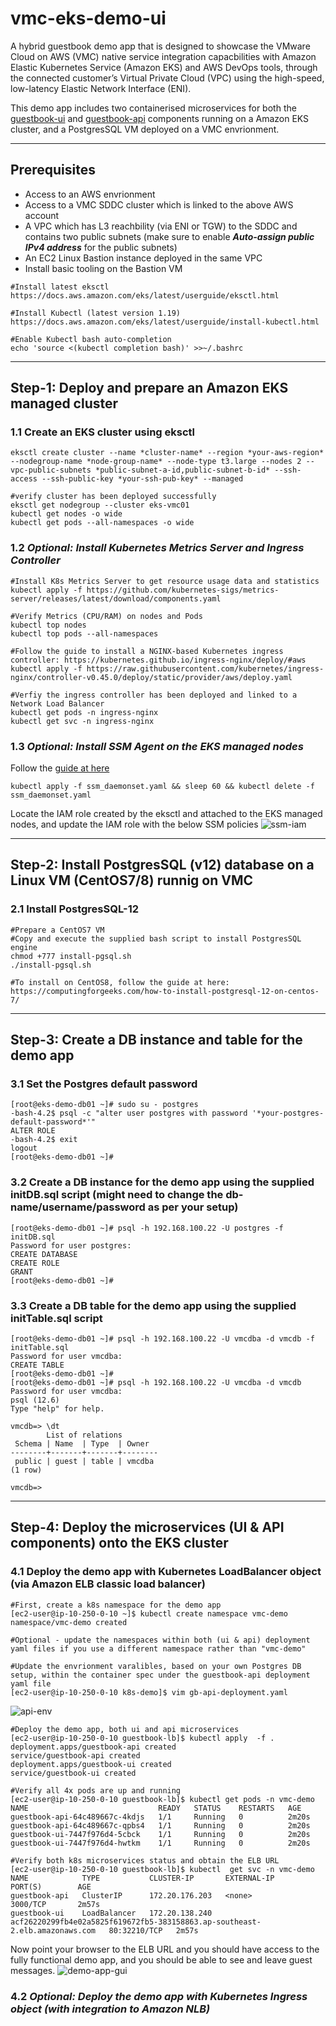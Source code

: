 # vmc-eks-demo-ui
A hybrid guestbook demo app that is designed to showcase the VMware Cloud on AWS (VMC) native service integration capacbilities with Amazon Elastic Kubernetes Service (Amazon EKS) and AWS DevOps tools, through the connected customer’s Virtual Private Cloud (VPC) using the high-speed, low-latency Elastic Network Interface (ENI). 

This demo app includes two containerised microservices for both the [guestbook-ui](https://github.com/sc13912/vmc-eks-demo-ui) and [guestbook-api](https://github.com/sc13912/vmc-eks-demo-api) components running on a Amazon EKS cluster, and a PostgresSQL VM deployed on a VMC envrionment. 

---
## Prerequisites
* Access to an AWS envrionment 
* Access to a VMC SDDC cluster which is linked to the above AWS account
* A VPC which has L3 reachbility (via ENI or TGW) to the SDDC and contains two public subnets (make sure to enable ***Auto-assign public IPv4 address*** for the public subnets)
* An EC2 Linux Bastion instance deployed in the same VPC
* Install basic tooling on the Bastion VM
```
#Install latest eksctl
https://docs.aws.amazon.com/eks/latest/userguide/eksctl.html

#Install Kubectl (latest version 1.19)
https://docs.aws.amazon.com/eks/latest/userguide/install-kubectl.html 

#Enable Kubectl bash auto-completion
echo 'source <(kubectl completion bash)' >>~/.bashrc
```
---
## Step-1: Deploy and prepare an Amazon EKS managed cluster
### 1.1 Create an EKS cluster using eksctl
```
eksctl create cluster --name *cluster-name* --region *your-aws-region* --nodegroup-name *node-group-name* --node-type t3.large --nodes 2 --vpc-public-subnets *public-subnet-a-id,public-subnet-b-id* --ssh-access --ssh-public-key *your-ssh-pub-key* --managed

#verify cluster has been deployed successfully
eksctl get nodegroup --cluster eks-vmc01
kubectl get nodes -o wide
kubectl get pods --all-namespaces -o wide
```

### 1.2 ***Optional: Install Kubernetes Metrics Server and Ingress Controller***
```
#Install K8s Metrics Server to get resource usage data and statistics
kubectl apply -f https://github.com/kubernetes-sigs/metrics-server/releases/latest/download/components.yaml

#Verify Metrics (CPU/RAM) on nodes and Pods
kubectl top nodes
kubectl top pods --all-namespaces
```
```
#Follow the guide to install a NGINX-based Kubernetes ingress controller: https://kubernetes.github.io/ingress-nginx/deploy/#aws
kubectl apply -f https://raw.githubusercontent.com/kubernetes/ingress-nginx/controller-v0.45.0/deploy/static/provider/aws/deploy.yaml

#Verfiy the ingress controller has been deployed and linked to a Network Load Balancer 
kubectl get pods -n ingress-nginx
kubectl get svc -n ingress-nginx

```
### 1.3 ***Optional: Install SSM Agent on the EKS managed nodes***
Follow the [guide at here](https://docs.aws.amazon.com/prescriptive-guidance/latest/patterns/install-ssm-agent-on-amazon-eks-worker-nodes-by-using-kubernetes-daemonset.html) 
```
kubectl apply -f ssm_daemonset.yaml && sleep 60 && kubectl delete -f ssm_daemonset.yaml
```
Locate the IAM role created by the eksctl and attached to the EKS managed nodes, and update the IAM role with the below SSM policies 
![ssm-iam](https://user-images.githubusercontent.com/52551458/115188081-bb1d7b00-a127-11eb-8ab7-266b0619ff16.png)

---
## Step-2: Install PostgresSQL (v12) database on a Linux VM (CentOS7/8) runnig on VMC
### 2.1 Install PostgresSQL-12
```
#Prepare a CentOS7 VM
#Copy and execute the supplied bash script to install PostgresSQL engine
chmod +777 install-pgsql.sh
./install-pgsql.sh 

#To install on CentOS8, follow the guide at here: https://computingforgeeks.com/how-to-install-postgresql-12-on-centos-7/ 
```
---
## Step-3: Create a DB instance and table for the demo app
### 3.1 Set the Postgres default password
```
[root@eks-demo-db01 ~]# sudo su - postgres
-bash-4.2$ psql -c "alter user postgres with password '*your-postgres-default-password*'"      
ALTER ROLE
-bash-4.2$ exit
logout
[root@eks-demo-db01 ~]# 
```
### 3.2 Create a DB instance for the demo app using the supplied initDB.sql script (might need to change the db-name/username/password as per your setup)
```
[root@eks-demo-db01 ~]# psql -h 192.168.100.22 -U postgres -f initDB.sql 
Password for user postgres: 
CREATE DATABASE
CREATE ROLE
GRANT
[root@eks-demo-db01 ~]# 
```
### 3.3 Create a DB table for the demo app using the supplied initTable.sql script
```
[root@eks-demo-db01 ~]# psql -h 192.168.100.22 -U vmcdba -d vmcdb -f initTable.sql
Password for user vmcdba: 
CREATE TABLE
[root@eks-demo-db01 ~]# 
[root@eks-demo-db01 ~]# psql -h 192.168.100.22 -U vmcdba -d vmcdb 
Password for user vmcdba: 
psql (12.6)
Type "help" for help.

vmcdb=> \dt
        List of relations
 Schema | Name  | Type  | Owner  
--------+-------+-------+--------
 public | guest | table | vmcdba
(1 row)

vmcdb=> 
```
---
## Step-4: Deploy the microservices (UI & API components) onto the EKS cluster
### 4.1 Deploy the demo app with Kubernetes LoadBalancer object (via Amazon ELB classic load balancer)
```
#First, create a k8s namespace for the demo app
[ec2-user@ip-10-250-0-10 ~]$ kubectl create namespace vmc-demo
namespace/vmc-demo created

#Optional - update the namespaces within both (ui & api) deployment yaml files if you use a different namespace rather than "vmc-demo"

#Update the envrionment varalibles, based on your own Postgres DB setup, within the container spec under the guestbook-api deployment yaml file
[ec2-user@ip-10-250-0-10 k8s-demo]$ vim gb-api-deployment.yaml
```
![api-env](https://user-images.githubusercontent.com/52551458/115193920-1a7f8900-a130-11eb-8b5d-505386b26fac.png)
```
#Deploy the demo app, both ui and api microservices
[ec2-user@ip-10-250-0-10 guestbook-lb]$ kubectl apply  -f .
deployment.apps/guestbook-api created
service/guestbook-api created
deployment.apps/guestbook-ui created
service/guestbook-ui created

#Verify all 4x pods are up and running
[ec2-user@ip-10-250-0-10 guestbook-lb]$ kubectl get pods -n vmc-demo
NAME                             READY   STATUS    RESTARTS   AGE
guestbook-api-64c489667c-4kdjs   1/1     Running   0          2m20s
guestbook-api-64c489667c-qpbs4   1/1     Running   0          2m20s
guestbook-ui-7447f976d4-5cbck    1/1     Running   0          2m20s
guestbook-ui-7447f976d4-hwtkm    1/1     Running   0          2m20s

#Verify both k8s microservices status and obtain the ELB URL 
[ec2-user@ip-10-250-0-10 guestbook-lb]$ kubectl  get svc -n vmc-demo
NAME            TYPE           CLUSTER-IP       EXTERNAL-IP                                                                   PORT(S)        AGE
guestbook-api   ClusterIP      172.20.176.203   <none>                                                                        3000/TCP       2m57s
guestbook-ui    LoadBalancer   172.20.138.240   acf26220299fb4e02a5825f619672fb5-383158863.ap-southeast-2.elb.amazonaws.com   80:32210/TCP   2m57s
```
Now point your browser to the ELB URL and you should have access to the fully functional demo app, and you should be able to see and leave guest messages.
![demo-app-gui](https://user-images.githubusercontent.com/52551458/115195173-c675a400-a131-11eb-9463-b10dcf0b674e.png)


### 4.2 ***Optional: Deploy the demo app with Kubernetes Ingress object (with integration to Amazon NLB)***
